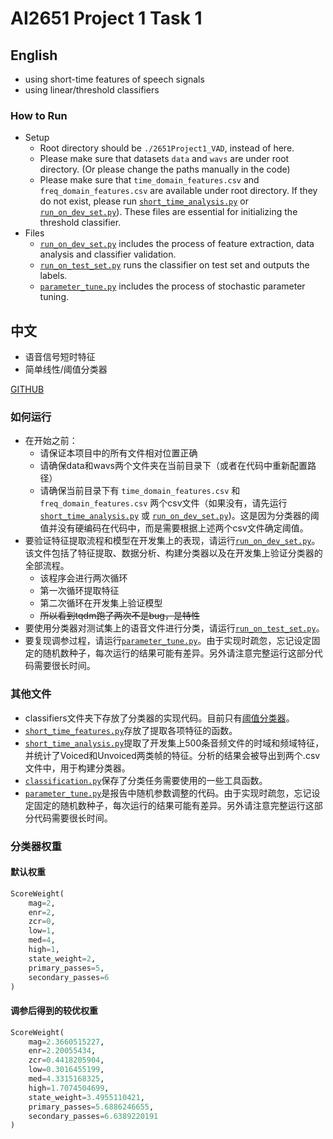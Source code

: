 # AI2651 Project 1 Task 1

## English
- using short-time features of speech signals
- using linear/threshold classifiers

### How to Run
- Setup
  - Root directory should be `./2651Project1_VAD`, instead of here.
  - Please make sure that datasets `data` and `wavs` are under root directory. (Or please change the paths manually in the code)
  - Please make sure that `time_domain_features.csv` and `freq_domain_features.csv` are available under root directory. If they do not exist, please run [`short_time_analysis.py`](./short_time_analysis.py) or [`run_on_dev_set.py`](./run_on_dev_set.py)). These files are essential for initializing the threshold classifier.
- Files
  - [`run_on_dev_set.py`](./run_on_dev_set.py) includes the process of feature extraction, data analysis and classifier validation.
  - [`run_on_test_set.py`](./run_on_test_set.py) runs the classifier on test set and outputs the labels.
  - [`parameter_tune.py`](./parameter_tune.py) includes the process of stochastic parameter tuning.

## 中文
- 语音信号短时特征
- 简单线性/阈值分类器

[GITHUB](https://github.com/YBRua/2651SpeechRecognition/tree/main/P1_VoiceActivityDetection)
### 如何运行
- 在开始之前：
  - 请保证本项目中的所有文件相对位置正确
  - 请确保data和wavs两个文件夹在当前目录下（或者在代码中重新配置路径）
  - 请确保当前目录下有 `time_domain_features.csv` 和 `freq_domain_features.csv` 两个csv文件（如果没有，请先运行[`short_time_analysis.py`](./short_time_analysis.py) 或 [`run_on_dev_set.py`](./run_on_dev_set.py))。这是因为分类器的阈值并没有硬编码在代码中，而是需要根据上述两个csv文件确定阈值。
- 要验证特征提取流程和模型在开发集上的表现，请运行[`run_on_dev_set.py`](./run_on_dev_set.py)。该文件包括了特征提取、数据分析、构建分类器以及在开发集上验证分类器的全部流程。
  - 该程序会进行两次循环
  - 第一次循环提取特征
  - 第二次循环在开发集上验证模型
  - ~~所以看到tqdm跑了两次不是bug，是特性~~
- 要使用分类器对测试集上的语音文件进行分类，请运行[`run_on_test_set.py`](./run_on_test_set.py)。
- 要复现调参过程，请运行[`parameter_tune.py`](./parameter_tune.py)。由于实现时疏忽，忘记设定固定的随机数种子，每次运行的结果可能有差异。另外请注意完整运行这部分代码需要很长时间。

### 其他文件
- classifiers文件夹下存放了分类器的实现代码。目前只有[阈值分类器](./classifiers/basic.py)。
- [`short_time_features.py`](./short_time_features.py)存放了提取各项特征的函数。
- [`short_time_analysis.py`](./short_time_analysis.py)提取了开发集上500条音频文件的时域和频域特征，并统计了Voiced和Unvoiced两类帧的特征。分析的结果会被导出到两个.csv文件中，用于构建分类器。
- [`classification.py`](./classification.py)保存了分类任务需要使用的一些工具函数。
- [`parameter_tune.py`](./parameter_tune.py)是报告中随机参数调整的代码。由于实现时疏忽，忘记设定固定的随机数种子，每次运行的结果可能有差异。另外请注意完整运行这部分代码需要很长时间。

### 分类器权重
#### 默认权重
```python
ScoreWeight(
    mag=2,
    enr=2,
    zcr=0,
    low=1,
    med=4,
    high=1,
    state_weight=2,
    primary_passes=5,
    secondary_passes=6
)
```
#### 调参后得到的较优权重
```python
ScoreWeight(
    mag=2.3660515227,
    enr=2.20055434,
    zcr=0.4418205904,
    low=0.3016455199,
    med=4.3315168325,
    high=1.7074504699,
    state_weight=3.4955110421,
    primary_passes=5.6886246655,
    secondary_passes=6.6389220191
)
```